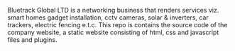 Bluetrack Global LTD is a networking business that renders services viz. smart homes gadget installation,
cctv cameras, solar & inverters, car trackers, electric fencing e.t.c.
This repo is contains the source code of the company website, a static website consisting of html, css and javascript files
and plugins.
